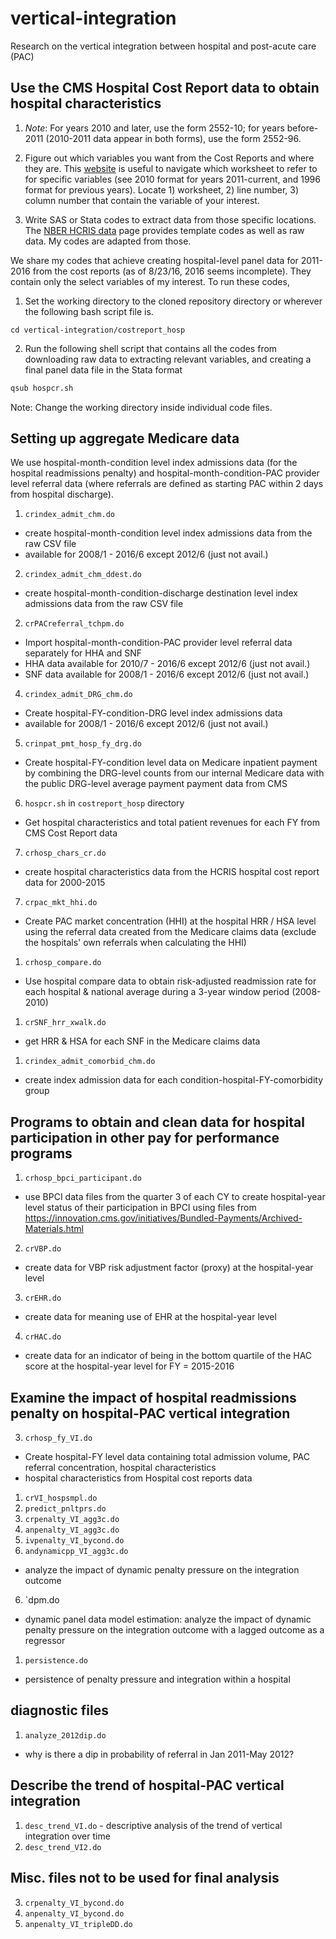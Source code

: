 # vertical-integration
Research on the vertical integration between hospital and post-acute care (PAC)

## Use the CMS Hospital Cost Report data to obtain hospital characteristics

1. _Note_: For years 2010 and later, use the form 2552-10; for years before-2011 (2010-2011 data appear in both forms), use the form 2552-96.
1. Figure out which variables you want from the Cost Reports and where they are. This [website](https://www.costreportdata.com/worksheet_formats.html) is useful to navigate which worksheet to refer to for specific variables (see 2010 format for years 2011-current, and 1996 format for previous years). Locate 1) worksheet, 2) line number, 3) column number that contain the variable of your interest.

2. Write SAS or Stata codes to extract data from those specific locations. The [NBER HCRIS data](http://www.nber.org/data/hcris.html) page provides template codes as well as raw data. My codes are adapted from those.

We share my codes that achieve creating hospital-level panel data for 2011-2016 from the cost reports (as of 8/23/16, 2016 seems incomplete). They contain only the select variables of my interest. To run these codes,

1. Set the working directory to the cloned repository directory or wherever the following bash script file is.
```
cd vertical-integration/costreport_hosp
```
2. Run the following shell script that contains all the codes from downloading raw data to extracting relevant variables, and creating a final panel data file in the Stata format
```bash
qsub hospcr.sh
```
Note: Change the working directory inside individual code files.

## Setting up aggregate Medicare data
We use hospital-month-condition level index admissions data (for the hospital readmissions penalty) and hospital-month-condition-PAC provider level referral data (where referrals are defined as starting PAC within 2 days from hospital discharge).

1. `crindex_admit_chm.do`
  - create hospital-month-condition level index admissions data from the raw CSV file
  - available for 2008/1 -  2016/6 except 2012/6 (just not avail.)
2. `crindex_admit_chm_ddest.do`
  - create hospital-month-condition-discharge destination level index admissions data from the raw CSV file
2. `crPACreferral_tchpm.do`
  - Import hospital-month-condition-PAC provider level referral data separately for HHA and SNF
  - HHA data available for 2010/7 - 2016/6 except 2012/6 (just not avail.)
  - SNF data available for 2008/1 - 2016/6 except 2012/6 (just not avail.)
4. `crindex_admit_DRG_chm.do`
  - Create hospital-FY-condition-DRG level index admissions data
  - available for 2008/1 -  2016/6 except 2012/6 (just not avail.)
5. `crinpat_pmt_hosp_fy_drg.do`
  - Create hospital-FY-condition level data on Medicare inpatient payment by combining the DRG-level counts from our internal Medicare data with the public DRG-level average payment payment data from CMS
6. `hospcr.sh` in `costreport_hosp` directory
  - Get hospital characteristics and total patient revenues for each FY from CMS Cost Report data
7. `crhosp_chars_cr.do`
  - create hospital characteristics data from the HCRIS hospital cost report data for 2000-2015
7. `crpac_mkt_hhi.do`
  - Create PAC market concentration (HHI) at the hospital HRR / HSA level using the referral data created from the Medicare claims data (exclude the hospitals' own referrals when calculating the HHI)
1. `crhosp_compare.do`
  - Use hospital compare data to obtain risk-adjusted readmission rate for each hospital & national average during a 3-year window period (2008-2010)
1. `crSNF_hrr_xwalk.do`
  - get HRR & HSA for each SNF in the Medicare claims data
1. `crindex_admit_comorbid_chm.do`
  - create index admission data for each condition-hospital-FY-comorbidity group

## Programs to obtain and clean data for hospital participation in other pay for performance programs
1. `crhosp_bpci_participant.do`
  - use BPCI data files from the quarter 3 of each CY to create hospital-year level status of their participation in BPCI using files from https://innovation.cms.gov/initiatives/Bundled-Payments/Archived-Materials.html
2. `crVBP.do`
  - create data for VBP risk adjustment factor (proxy) at the hospital-year level
3. `crEHR.do`
  - create data for meaning use of EHR at the hospital-year level
4. `crHAC.do`
  - create data for an indicator of being in the bottom quartile of the HAC score at the hospital-year level for FY = 2015-2016


## Examine the impact of hospital readmissions penalty on hospital-PAC vertical integration
3. `crhosp_fy_VI.do`
  - Create hospital-FY level data containing total admission volume, PAC referral concentration, hospital characteristics
  - hospital characteristics from Hospital cost reports data
1. `crVI_hospsmpl.do`
2. `predict_pnltprs.do`
2. `crpenalty_VI_agg3c.do`
3. `anpenalty_VI_agg3c.do`
4. `ivpenalty_VI_bycond.do`
5. `andynamicpp_VI_agg3c.do`
  - analyze the impact of dynamic penalty pressure on the integration outcome
6. `dpm.do
  - dynamic panel data model estimation: analyze the impact of dynamic penalty pressure on the integration outcome with a lagged outcome as a regressor
1. `persistence.do`
  - persistence of penalty pressure and integration within a hospital

## diagnostic files
1. `analyze_2012dip.do`
  - why is there a dip in probability of referral in Jan 2011-May 2012?

## Describe the trend of hospital-PAC vertical integration
  1. `desc_trend_VI.do`
    - descriptive analysis of the trend of vertical integration over time
  2. `desc_trend_VI2.do`

## Misc. files not to be used for final analysis
3. `crpenalty_VI_bycond.do`
1. `anpenalty_VI_bycond.do`
3. `anpenalty_VI_tripleDD.do`
